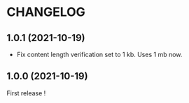 CHANGELOG
=========

1.0.1		(2021-10-19)
------------------------

* Fix content length verification set to 1 kb. Uses 1 mb now.

1.0.0		(2021-10-19)
------------------------

First release !
